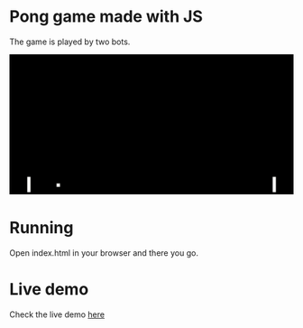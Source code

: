 # Pong game made with JS

The game is played by two bots.

![Preview](./preview.gif)

# Running

Open index.html in your browser and there you go.

# Live demo

Check the live demo [here](https://amazing-pike-2c380d.netlify.app)
